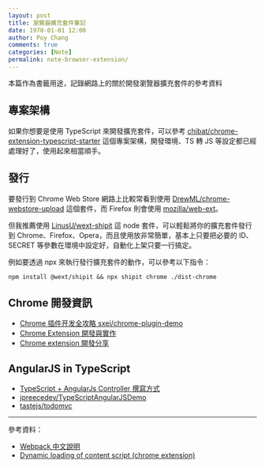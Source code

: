 ```yaml
---
layout: post
title: 瀏覽器擴充套件筆記
date: 1970-01-01 12:00
author: Poy Chang
comments: true
categories: [Note]
permalink: note-browser-extension/
---
```


本篇作為書籤用途，記錄網路上的關於開發瀏覽器擴充套件的參考資料

## 專案架構

如果你想要是使用 TypeScript 來開發擴充套件，可以參考 [chibat/chrome-extension-typescript-starter](https://github.com/chibat/chrome-extension-typescript-starter) 這個專案架構，開發環境、TS 轉 JS 等設定都已經處理好了，使用起來相當順手。

## 發行

要發行到 Chrome Web Store 網路上比較常看到使用 [DrewML/chrome-webstore-upload](https://github.com/DrewML/chrome-webstore-upload) 這個套件，而 Firefox 則會使用 [mozilla/web-ext](https://github.com/mozilla/web-ext)。

但我推薦使用 [LinusU/wext-shipit](https://github.com/LinusU/wext-shipit) 這 node 套件，可以輕鬆將你的擴充套件發行到 Chrome、Firefox、Opera，而且使用放非常簡單，基本上只要把必要的 ID、SECRET 等參數在環境中設定好，自動化上架只要一行搞定。

例如要透過 npx 來執行發行擴充套件的動作，可以參考以下指令：

```
npm install @wext/shipit && npx shipit chrome ./dist-chrome
```

## Chrome 開發資訊

- [Chrome 插件开发全攻略 sxei/chrome-plugin-demo](https://github.com/sxei/chrome-plugin-demo)
- [Chrome Extension 開發與實作](https://ithelp.ithome.com.tw/users/20079450/ironman/1149)
- [Chrome extension 開發分享](https://medium.com/@sj82516/chrome-extension-%E9%96%8B%E7%99%BC%E5%88%86%E4%BA%AB-99ba7957e22a)

## AngularJS in TypeScript

- [TypeScript + AngularJs Controller 撰寫方式](https://dotblogs.com.tw/joysdw12/2016/01/05/typescript_angularjs_controller)
- [jpreecedev/TypeScriptAngularJSDemo](https://github.com/jpreecedev/TypeScriptAngularJSDemo)
- [tastejs/todomvc](https://github.com/tastejs/todomvc/blob/gh-pages/examples/typescript-angular/readme.md)

---

參考資料：

- [Webpack 中文說明](https://www.webpackjs.com/concepts/entry-points/#%E5%8D%95%E4%B8%AA%E5%85%A5%E5%8F%A3-%E7%AE%80%E5%86%99-%E8%AF%AD%E6%B3%95)
- [Dynamic loading of content script (chrome extension)](https://stackoverflow.com/questions/25726131/dynamic-loading-of-content-script-chrome-extension)
